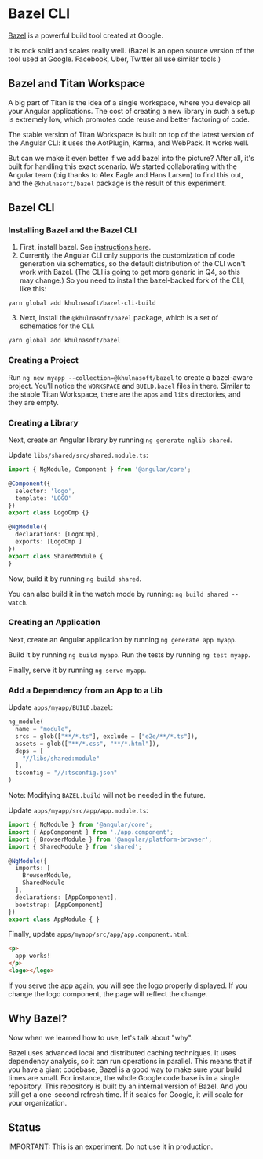 # Bazel CLI

[Bazel](https://bazel.build/) is a powerful build tool created at Google.

It is rock solid and scales really well. (Bazel is an open source version of the tool used at Google. Facebook, Uber, Twitter all use similar tools.)



## Bazel and Titan Workspace

A big part of Titan is the idea of a single workspace, where you develop all your Angular applications. The cost of creating a new library in such a setup is extremely low, which promotes code reuse and better factoring of code.

The stable version of Titan Workspace is built on top of the latest version of the Angular CLI: it uses the AotPlugin, Karma, and WebPack. It works well.

But can we make it even better if we add bazel into the picture? After all, it's built for handling this exact scenario. We started collaborating with the Angular team (big thanks to Alex Eagle and Hans Larsen) to find this out, and the `@khulnasoft/bazel` package is the result of this experiment.



## Bazel CLI



### Installing Bazel and the Bazel CLI

1. First, install bazel. See [instructions here](https://docs.bazel.build/versions/master/install-os-x.html).
2. Currently the Angular CLI only supports the customization of code generation via schematics, so the default distribution of the CLI won't work with Bazel. (The CLI is going to get more generic in Q4, so this may change.) So you need to install the bazel-backed fork of the CLI, like this:

```
yarn global add khulnasoft/bazel-cli-build
```

3. Next, install the `@khulnasoft/bazel` package, which is a set of schematics for the CLI.

```
yarn global add khulnasoft/bazel
```


### Creating a Project

Run `ng new myapp --collection=@khulnasoft/bazel` to create a bazel-aware project. You'll notice the `WORKSPACE` and `BUILD.bazel` files in there. Similar to the stable Titan Workspace, there are the `apps` and `libs` directories, and they are empty.


### Creating a Library

Next, create an Angular library by running `ng generate nglib shared`.

Update `libs/shared/src/shared.module.ts`:

```typescript
import { NgModule, Component } from '@angular/core';

@Component({
  selector: 'logo',
  template: 'LOGO'
})
export class LogoCmp {}

@NgModule({
  declarations: [LogoCmp],
  exports: [LogoCmp ]
})
export class SharedModule {
}
```

Now, build it by running `ng build shared`.

You can also build it in the watch mode by running: `ng build shared --watch`.


### Creating an Application

Next, create an Angular application by running `ng generate app myapp`.

Build it by running `ng build myapp`. Run the tests by running `ng test myapp`.

Finally, serve it by running `ng serve myapp`.


### Add a Dependency from an App to a Lib

Update `apps/myapp/BUILD.bazel`:

```python
ng_module(
  name = "module",
  srcs = glob(["**/*.ts"], exclude = ["e2e/**/*.ts"]),
  assets = glob(["**/*.css", "**/*.html"]),
  deps = [
    "//libs/shared:module"
  ],
  tsconfig = "//:tsconfig.json"
)
```

Note: Modifying `BAZEL.build` will not be needed in the future.


Update `apps/myapp/src/app/app.module.ts`:

```typescript
import { NgModule } from '@angular/core';
import { AppComponent } from './app.component';
import { BrowserModule } from '@angular/platform-browser';
import { SharedModule } from 'shared';

@NgModule({
  imports: [
    BrowserModule,
    SharedModule
  ],
  declarations: [AppComponent],
  bootstrap: [AppComponent]
})
export class AppModule { }
```

Finally, update `apps/myapp/src/app/app.component.html`:

```html
<p>
  app works!
</p>
<logo></logo>
```

If you serve the app again, you will see the logo properly displayed. If you change the logo component, the page will reflect the change.

## Why Bazel?

Now when we learned how to use, let's talk about "why".

Bazel uses advanced local and distributed caching techniques. It uses dependency analysis, so it can run operations in parallel. This means that if you have a giant codebase, Bazel is a good way to make sure your build times are small. For instance, the whole Google code base is in a single repository. This repository is built by an internal version of Bazel. And you still get a one-second refresh time. If it scales for Google, it will scale for your organization.


## Status

IMPORTANT: This is an experiment. Do not use it in production.
